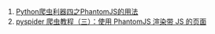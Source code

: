 1. [Python爬虫利器四之PhantomJS的用法](http://cuiqingcai.com/2577.html)
2. [pyspider 爬虫教程（三）：使用 PhantomJS 渲染带 JS 的页面](https://segmentfault.com/a/1190000002477913)
